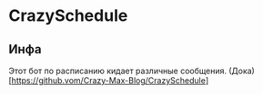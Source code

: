 # CrazySchedule

## Инфа
Этот бот по расписанию кидает различные сообщения.
(Дока)[https://github.vom/Crazy-Max-Blog/CrazySchedule]
